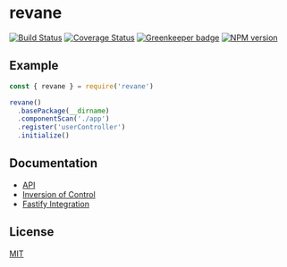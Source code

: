 # revane

[![Build Status](https://travis-ci.org/SerayaEryn/revane.svg?branch=master)](https://travis-ci.org/SerayaEryn/revane)
[![Coverage Status](https://coveralls.io/repos/github/SerayaEryn/revane/badge.svg?branch=master)](https://coveralls.io/github/SerayaEryn/revane?branch=master) [![Greenkeeper badge](https://badges.greenkeeper.io/SerayaEryn/revane.svg)](https://greenkeeper.io/)
[![NPM version](https://img.shields.io/npm/v/revane.svg?style=flat)](https://www.npmjs.com/package/revane)

## Example

```js
const { revane } = require('revane')

revane()
  .basePackage(__dirname)
  .componentScan('./app')
  .register('userController')
  .initialize()
```

## Documentation

* [API](./docs/API.md)
* [Inversion of Control](https://github.com/SerayaEryn/revane-ioc#table-of-content)
* [Fastify Integration](./docs/FastifyIntegration.md)

## License

[MIT](./LICENSE)